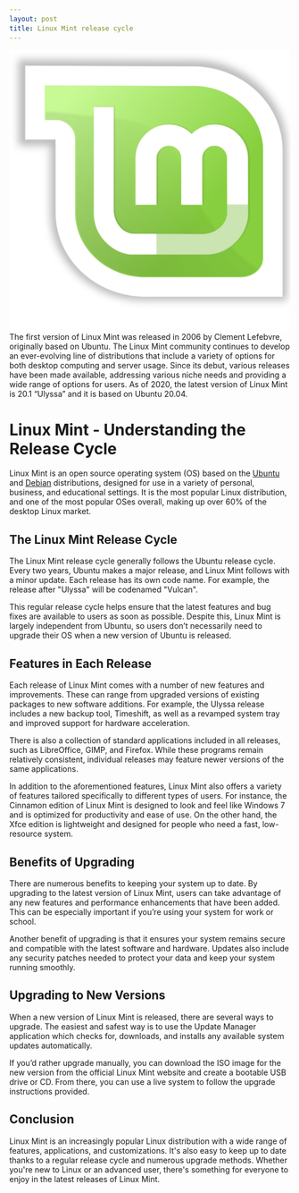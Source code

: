 ```yaml
---
layout: post
title: Linux Mint release cycle
---
```

<div class="row">
    <div class="col-sm-2">
        <img src="/images/mint-logo.png" alt="linux mint logo"/>
    </div>
    <div class="col-sm-10">
        The first version of Linux Mint was released in 2006 by Clement Lefebvre, originally based on Ubuntu. The Linux Mint community continues to develop an ever-evolving line of distributions that include a variety of options for both desktop computing and server usage.
        Since its debut, various releases have been made available, addressing various niche needs and providing a wide range of options for users. As of 2020, the latest version of Linux Mint is 20.1 “Ulyssa” and it is based on Ubuntu 20.04.
    </div>
</div>

# Linux Mint - Understanding the Release Cycle

Linux Mint is an open source operating system (OS) based on the [Ubuntu](https://www.ubuntu.com/)
and [Debian](https://www.debian.org/) distributions, designed for use in a variety of personal, business, and
educational settings. It is the most popular Linux distribution, and one of the most popular OSes overall, making up
over 60% of the desktop Linux market.

## The Linux Mint Release Cycle

The Linux Mint release cycle generally follows the Ubuntu release cycle. Every two years, Ubuntu makes a major release,
and Linux Mint follows with a minor update. Each release has its own code name. For example, the release after "Ulyssa"
will be codenamed "Vulcan".

This regular release cycle helps ensure that the latest features and bug fixes are available to users as soon as
possible. Despite this, Linux Mint is largely independent from Ubuntu, so users don’t necessarily need to upgrade their
OS when a new version of Ubuntu is released.

## Features in Each Release

Each release of Linux Mint comes with a number of new features and improvements. These can range from upgraded versions
of existing packages to new software additions. For example, the Ulyssa release includes a new backup tool, Timeshift,
as well as a revamped system tray and improved support for hardware acceleration.

There is also a collection of standard applications included in all releases, such as LibreOffice, GIMP, and Firefox.
While these programs remain relatively consistent, individual releases may feature newer versions of the same
applications.

In addition to the aforementioned features, Linux Mint also offers a variety of features tailored specifically to
different types of users. For instance, the Cinnamon edition of Linux Mint is designed to look and feel like Windows 7
and is optimized for productivity and ease of use. On the other hand, the Xfce edition is lightweight and designed for
people who need a fast, low-resource system.

## Benefits of Upgrading

There are numerous benefits to keeping your system up to date. By upgrading to the latest version of Linux Mint, users
can take advantage of any new features and performance enhancements that have been added. This can be especially
important if you’re using your system for work or school.

Another benefit of upgrading is that it ensures your system remains secure and compatible with the latest software and
hardware. Updates also include any security patches needed to protect your data and keep your system running smoothly.

## Upgrading to New Versions

When a new version of Linux Mint is released, there are several ways to upgrade. The easiest and safest way is to use
the Update Manager application which checks for, downloads, and installs any available system updates automatically.

If you’d rather upgrade manually, you can download the ISO image for the new version from the official Linux Mint
website and create a bootable USB drive or CD. From there, you can use a live system to follow the upgrade instructions
provided.

## Conclusion

Linux Mint is an increasingly popular Linux distribution with a wide range of features, applications, and
customizations. It's also easy to keep up to date thanks to a regular release cycle and numerous upgrade methods.
Whether you're new to Linux or an advanced user, there's something for everyone to enjoy in the latest releases of Linux
Mint.

